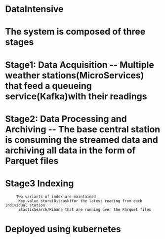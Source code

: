 # DataIntensive
# The system is composed of three stages
   #  Stage1: Data Acquisition -- Multiple weather stations(MicroServices) that feed a queueing service(Kafka)with their readings
   #  Stage2: Data Processing and Archiving -- The base central station is consuming the streamed data and archiving all data in the form of Parquet files
   # Stage3 Indexing  
         Two variants of index are maintained 
          Key-value store(Bitcask)for the latest reading from each individual station
          ElasticSearch/Kibana that are running over the Parquet files
#  Deployed using kubernetes
 
